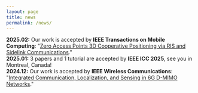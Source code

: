 ```yaml
---
layout: page
title: news
permalink: /news/
---
```


**2025.02:**  Our work is accepted by **IEEE Transactions on Mobile Computing**: "[Zero Access Points 3D Cooperative Positioning via RIS and Sidelink Communications](https://arxiv.org/pdf/2305.08287)." \
**2025.01:**  3 papers and 1 tutorial are accepted by **IEEE ICC 2025**, see you in Montreal, Canada!\
**2024.12:**  Our work is accepted by **IEEE Wireless Communications**: "[Integrated Communication, Localization, and Sensing in 6G D-MIMO Networks](https://arxiv.org/pdf/2403.19785)."
